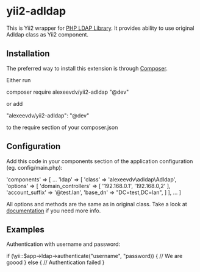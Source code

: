 # yii2-adldap

This is Yii2 wrapper for [PHP LDAP Library](https://github.com/adLDAP2/adLDAP2). It provides ability to use original Adldap class as Yii2 component.

## Installation

The preferred way to install this extension is through [Composer](https://getcomposer.org/).

Either run

composer require alexeevdv/yii2-adldap "@dev"

or add

"alexeevdv/yii2-adldap": "@dev"

to the require section of your composer.json

## Configuration

Add this code in your components section of the application configuration (eg. config/main.php):

'components' => [
    ...
    'ldap' => [
        'class' => 'alexeevdv\adldap\Adldap',
        'options' => [
            'domain_controllers' => [
                '192.168.0.1',
                '192.168.0,2'
            ],
            'account_suffix' =>  '@test.lan',
            'base_dn' => "DC=test,DC=lan",
        ]
    ],
    ...
]

All options and methods are the same as in original class. Take a look at [documentation](https://github.com/Adldap2/Adldap2) if you need more info.

## Examples

Authentication with username and password:

if (\yii::$app->ldap->authenticate("username", "password))
{
    // We are goood
}
else
{
    // Authentication failed
}


